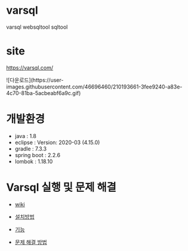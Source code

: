 # varsql
varsql websqltool sqltool 

# site
<https://varsql.com/>

<p>
![다운로드](https://user-images.githubusercontent.com/46696460/210193661-3fee9240-a83e-4c70-81ba-5acbeabf6a9c.gif)

</p>

# 개발환경
- java : 1.8
- eclipse : Version: 2020-03 (4.15.0)
- gradle : 7.3.3
- spring boot : 2.2.6
- lombok : 1.18.10


# Varsql 실행 및 문제 해결
- [wiki](https://github.com/varsqlinfo/varsql/wiki/)

- [설치방법](https://github.com/varsqlinfo/varsql/wiki/Varsql-%EC%8B%A4%ED%96%89)

- [기능](https://github.com/varsqlinfo/varsql/wiki/%EA%B8%B0%EB%8A%A5)

- [문제 해결 방법](https://github.com/varsqlinfo/varsql/wiki/%EB%AC%B8%EC%A0%9C-%ED%95%B4%EA%B2%B0-%EB%B0%A9%EB%B2%95)


